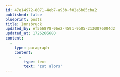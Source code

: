 ```yaml
---
id: 47e14972-8071-4eb7-a93b-f02a6b85cba2
published: false
blueprint: posts
title: Innsbruck
updated_by: ef566878-06e2-4591-9b05-2130076004d2
updated_at: 1726266680
content:
  -
    type: paragraph
    content:
      -
        type: text
        text: 'zut alors'
---
```

